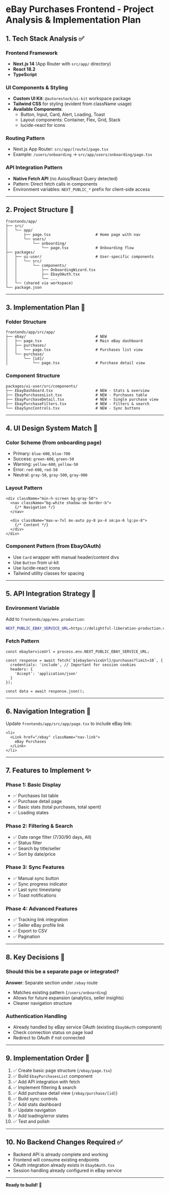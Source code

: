 # eBay Purchases Frontend - Project Analysis & Implementation Plan

## 1. Tech Stack Analysis ✅

### Frontend Framework
- **Next.js 14** (App Router with `src/app/` directory)
- **React 18.2**
- **TypeScript**

### UI Components & Styling
- **Custom UI Kit**: `@autorestock/ui-kit` workspace package
- **Tailwind CSS** for styling (evident from className usage)
- **Available Components**:
  - Button, Input, Card, Alert, Loading, Toast
  - Layout components: Container, Flex, Grid, Stack
  - lucide-react for icons

### Routing Pattern
- Next.js App Router: `src/app/[route]/page.tsx`
- Example: `/users/onboarding` → `src/app/users/onboarding/page.tsx`

### API Integration Pattern
- **Native Fetch API** (no Axios/React Query detected)
- Pattern: Direct fetch calls in components
- Environment variables: `NEXT_PUBLIC_*` prefix for client-side access

---

## 2. Project Structure 📁

```
frontends/app/
├── src/
│   └── app/
│       ├── page.tsx                    # Home page with nav
│       └── users/
│           └── onboarding/
│               └── page.tsx            # Onboarding flow
├── packages/
│   ├── ui-user/                        # User-specific components
│   │   └── src/
│   │       └── components/
│   │           ├── OnboardingWizard.tsx
│   │           ├── EbayOAuth.tsx
│   │           └── ...
│   └── (shared via workspace)
└── package.json
```

---

## 3. Implementation Plan 🎯

### Folder Structure
```
frontends/app/src/app/
├── ebay/                               # NEW
│   ├── page.tsx                        # Main eBay dashboard
│   ├── purchases/
│   │   └── page.tsx                    # Purchases list view
│   └── purchase/
│       └── [id]/
│           └── page.tsx                # Purchase detail view
```

### Component Structure
```
packages/ui-user/src/components/
├── EbayDashboard.tsx                   # NEW - Stats & overview
├── EbayPurchasesList.tsx               # NEW - Purchases table
├── EbayPurchaseDetail.tsx              # NEW - Single purchase view
├── EbayPurchaseFilters.tsx             # NEW - Filters & search
└── EbaySyncControls.tsx                # NEW - Sync buttons
```

---

## 4. UI Design System Match 🎨

### Color Scheme (from onboarding page)
- Primary: `blue-600`, `blue-700`
- Success: `green-600`, `green-50`
- Warning: `yellow-600`, `yellow-50`
- Error: `red-600`, `red-50`
- Neutral: `gray-50`, `gray-500`, `gray-900`

### Layout Pattern
```tsx
<div className="min-h-screen bg-gray-50">
  <nav className="bg-white shadow-sm border-b">
    {/* Navigation */}
  </nav>
  
  <div className="max-w-7xl mx-auto py-8 px-4 sm:px-6 lg:px-8">
    {/* Content */}
  </div>
</div>
```

### Component Pattern (from EbayOAuth)
- Use `Card` wrapper with manual header/content divs
- Use `Button` from ui-kit
- Use lucide-react icons
- Tailwind utility classes for spacing

---

## 5. API Integration Strategy 🔌

### Environment Variable
Add to `frontends/app/env.production`:
```bash
NEXT_PUBLIC_EBAY_SERVICE_URL=https://delightful-liberation-production.up.railway.app
```

### Fetch Pattern
```tsx
const ebayServiceUrl = process.env.NEXT_PUBLIC_EBAY_SERVICE_URL;

const response = await fetch(`${ebayServiceUrl}/purchases?limit=10`, {
  credentials: 'include', // Important for session cookies
  headers: {
    'Accept': 'application/json'
  }
});

const data = await response.json();
```

---

## 6. Navigation Integration 🧭

Update `frontends/app/src/app/page.tsx` to include eBay link:

```tsx
<li>
  <Link href="/ebay" className="nav-link">
    eBay Purchases
  </Link>
</li>
```

---

## 7. Features to Implement ✨

### Phase 1: Basic Display
- ✅ Purchases list table
- ✅ Purchase detail page
- ✅ Basic stats (total purchases, total spent)
- ✅ Loading states

### Phase 2: Filtering & Search
- ✅ Date range filter (7/30/90 days, All)
- ✅ Status filter
- ✅ Search by title/seller
- ✅ Sort by date/price

### Phase 3: Sync Features
- ✅ Manual sync button
- ✅ Sync progress indicator
- ✅ Last sync timestamp
- ✅ Toast notifications

### Phase 4: Advanced Features
- ✅ Tracking link integration
- ✅ Seller eBay profile link
- ✅ Export to CSV
- ✅ Pagination

---

## 8. Key Decisions 🎯

### Should this be a separate page or integrated?
**Answer**: Separate section under `/ebay` route
- Matches existing pattern (`/users/onboarding`)
- Allows for future expansion (analytics, seller insights)
- Cleaner navigation structure

### Authentication Handling
- Already handled by eBay service OAuth (existing `EbayOAuth` component)
- Check connection status on page load
- Redirect to OAuth if not connected

---

## 9. Implementation Order 📝

1. ✅ Create basic page structure (`/ebay/page.tsx`)
2. ✅ Build `EbayPurchasesList` component
3. ✅ Add API integration with fetch
4. ✅ Implement filtering & search
5. ✅ Add purchase detail view (`/ebay/purchase/[id]`)
6. ✅ Build sync controls
7. ✅ Add stats dashboard
8. ✅ Update navigation
9. ✅ Add loading/error states
10. ✅ Test and polish

---

## 10. No Backend Changes Required ✅

- Backend API is already complete and working
- Frontend will consume existing endpoints
- OAuth integration already exists in `EbayOAuth.tsx`
- Session handling already configured in eBay service

---

**Ready to build!** 🚀



